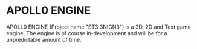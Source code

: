 # APOLL0 ENGINE
APOLL0 ENGINE (Project name "ST3 3NIGN3") is a 3D, 2D and Text game engine, The engine is of course in-development and will be for a unpredictable amount of time.